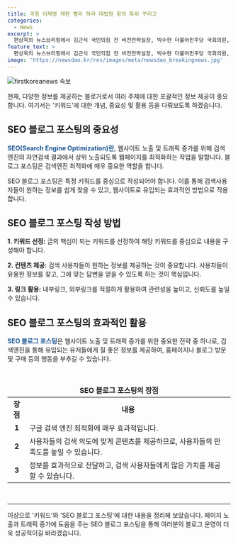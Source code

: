 ```yaml
---
title: 국힘 이재명 재판 빨리 하라 대법원 항의 특위 꾸리고
categories:
  - News
excerpt: >
  편상욱의 뉴스브리핑에서 김근식 국민의힘 전 비전전략실장, 박수현 더불어민주당 국회의원, 윤춘호 SBS 논설위원과의 대담 내용이 전해졌다. 귀하의 본 프로그램 인용 시에는 SBS <편상욱의 뉴스브리핑>으로 명확하게 밝혀야 하며, 저작권은 SBS에 있다. 동영상으로 자세한 내용을 확인할 수 있다. (SBS 디지털뉴스편집부)
feature_text: >
  편상욱의 뉴스브리핑에서 김근식 국민의힘 전 비전전략실장, 박수현 더불어민주당 국회의원, 윤춘호 SBS 논설위원과의 대담 내용이 전해졌다. 귀하의 본 프로그램 인용 시에는 SBS <편상욱의 뉴스브리핑>으로 명확하게 밝혀야 하며, 저작권은 SBS에 있다. 동영상으로 자세한 내용을 확인할 수 있다. (SBS 디지털뉴스편집부)
image: 'https://newsdao.kr/res/images/meta/newsdao_breakingnews.jpg'
---
```


<p><img src="https://newsdao.kr/res/images/meta/newsdao_breakingnews.jpg" alt="firstkoreanews 속보" /></p>

<p>현재, 다양한 정보를 제공하는 블로거로서 여러 주제에 대한 포괄적인 정보 제공이 중요합니다. 여기서는 '키워드'에 대한 개념, 중요성 및 활용 등을 다뤄보도록 하겠습니다.</p>

<h2 data-ke-size="size26">SEO 블로그 포스팅의 중요성</h2>

<p><b><span style="color: #1a5490;">SEO(Search Engine Optimization)란</span></b>, 웹사이트 노출 및 트래픽 증가를 위해 검색엔진의 자연검색 결과에서 상위 노출되도록 웹페이지를 최적화하는 작업을 말합니다. 블로그 포스팅은 검색엔진 최적화에 매우 중요한 역할을 합니다.</p>

<p data-ke-size="size16">SEO 블로그 포스팅은 특정 키워드를 중심으로 작성되어야 합니다. 이를 통해 검색사용자들이 원하는 정보를 쉽게 찾을 수 있고, 웹사이트로 유입되는 효과적인 방법으로 작용합니다.</p>

<h2 data-ke-size="size26">SEO 블로그 포스팅 작성 방법</h2>

<p><b>1. 키워드 선정:</b> 글의 핵심이 되는 키워드를 선정하여 해당 키워드를 중심으로 내용을 구성해야 합니다.</p>

<p><b>2. 컨텐츠 제공:</b> 검색 사용자들이 원하는 정보를 제공하는 것이 중요합니다. 사용자들이 유용한 정보를 찾고, 그에 맞는 답변을 얻을 수 있도록 하는 것이 핵심입니다.</p>

<p><b>3. 링크 활용:</b> 내부링크, 외부링크를 적절하게 활용하여 관련성을 높이고, 신뢰도를 높일 수 있습니다.</p>

<h2 data-ke-size="size26">SEO 블로그 포스팅의 효과적인 활용</h2>

<p><b><span style="color: #1a5490;">SEO 블로그 포스팅</span></b>은 웹사이트 노출 및 트래픽 증가를 위한 중요한 전략 중 하나로, 검색엔진을 통해 유입되는 유저들에게 질 좋은 정보를 제공하여, 홈페이지나 블로그 방문 및 구매 등의 행동을 부추길 수 있습니다.</p>

<p data-ke-size="size16">&nbsp;</p>

<table>
    <thead>
        <tr>
            <td colspan="2" style="text-align: center; height: 17px;"><b>SEO 블로그 포스팅의 장점</b></td>
        </tr>
    </thead>
    <tbody>
        <tr>
            <td style="text-align: center; height: 17px;"><b>장점</b></td>
            <td style="text-align: center; height: 17px;"><b>내용</b></td>
        </tr>
        <tr>
            <td style="text-align: center; height: 17px;"><b>1</b></td>
            <td>구글 검색 엔진 최적화에 매우 효과적입니다.</td>
        </tr>
        <tr>
            <td style="text-align: center; height: 17px;"><b>2</b></td>
            <td>사용자들의 검색 의도에 맞게 콘텐츠를 제공하므로, 사용자들의 만족도를 높일 수 있습니다.</td>
        </tr>
        <tr>
            <td style="text-align: center; height: 17px;"><b>3</b></td>
            <td>정보를 효과적으로 전달하고, 검색 사용자들에게 많은 가치를 제공할 수 있습니다.</td>
        </tr>
    </tbody>
</table>

<p data-ke-size="size16">&nbsp;</p>

<hr>

<p>이상으로 '키워드'와 'SEO 블로그 포스팅'에 대한 내용을 정리해 보았습니다. 페이지 노출과 트래픽 증가에 도움을 주는 SEO 블로그 포스팅을 통해 여러분의 블로그 운영이 더욱 성공적이길 바라겠습니다.</p>

